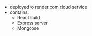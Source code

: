 - deployed to render.com cloud service
- contains:
  + React build
  + Express server
  + Mongoose


